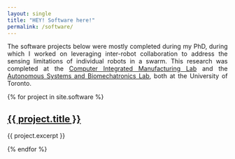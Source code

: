 ```yaml
---
layout: single
title: "HEY! Software here!"
permalink: /software/
---
```

<style>
p {
  text-align: justify;
}
</style>

The software projects below were mostly completed during my PhD, during which I worked on leveraging inter-robot collaboration to address the sensing limitations of individual robots in a swarm. This research was completed at the <a href="https://cimlab.mie.utoronto.ca/" target="_blank">Computer Integrated Manufacturing Lab</a> and the <a href="http://asblab.mie.utoronto.ca/" target="_blank">Autonomous Systems and Biomechatronics Lab</a>, both at the University of Toronto.

{% for project in site.software %}
  <h2>
    <a href="{{ site.baseurl }}{{ project.url }}">
      {{ project.title }}
    </a>
  </h2>
  
  <p>{{ project.excerpt }}</p>
  
{% endfor %}
